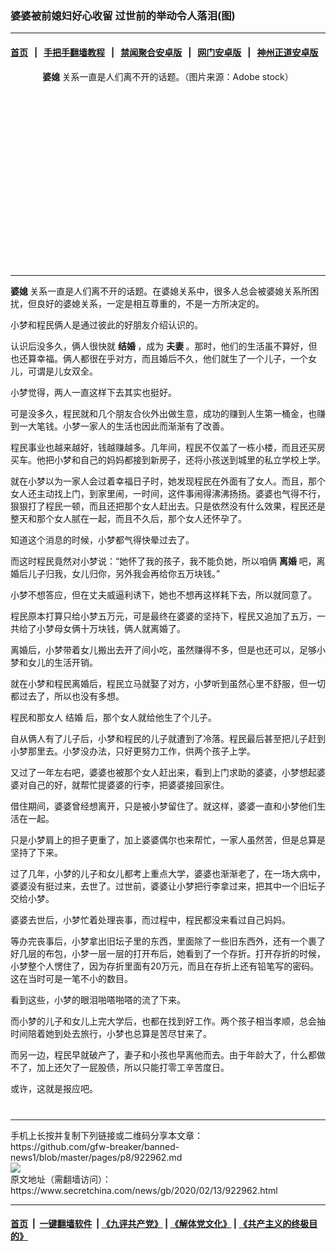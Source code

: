 ### 婆婆被前媳妇好心收留 过世前的举动令人落泪(图)
------------------------

#### [首页](https://github.com/gfw-breaker/banned-news1/blob/master/README.md) &nbsp;&nbsp;|&nbsp;&nbsp; [手把手翻墙教程](https://github.com/gfw-breaker/guides/wiki) &nbsp;&nbsp;|&nbsp;&nbsp; [禁闻聚合安卓版](https://github.com/gfw-breaker/bn-android) &nbsp;&nbsp;|&nbsp;&nbsp; [网门安卓版](https://github.com/oGate2/oGate) &nbsp;&nbsp;|&nbsp;&nbsp; [神州正道安卓版](https://github.com/SzzdOgate/update) 



<div class="article_right" style="fone-color:#000">
 <p style="text-align: center;">
  <img alt="" src="https://img3.secretchina.com/pic/2020/2-5/p2620102a16720494-ss.jpg"/>
  <br>
   <strong>
    婆媳
   </strong>
   关系一直是人们离不开的话题。（图片来源：Adobe stock）
   <span id="hideid" name="hideid" style="color:red;display:none;">
    <span href="https://www.secretchina.com">
    </span>
   </span>
  </br>
 </p>
 <div id="txt-mid1-t21-2017">
  <ins class="adsbygoogle" data-ad-client="ca-pub-1276641434651360" data-ad-slot="2451032099" style="display:inline-block;width:336px;height:280px">
  </ins>
  

---


  </div>
 </div>
 <p>
  <strong>
   <span href="https://www.secretchina.com/news/gb/tag/婆媳" target="_blank">
    婆媳
   </span>
  </strong>
  关系一直是人们离不开的话题。在婆媳关系中，很多人总会被婆媳关系所困扰，但良好的婆媳关系，一定是相互尊重的，不是一方所决定的。
  <span id="hideid" name="hideid" style="color:red;display:none;">
   <span href="https://www.secretchina.com">
   </span>
  </span>
 </p>
 <p>
  小梦和程民俩人是通过彼此的好朋友介绍认识的。
 </p>
 <p>
  认识后没多久，俩人很快就
  <strong>
   结婚
  </strong>
  ，成为
  <strong>
   <span href="https://www.secretchina.com/news/gb/tag/夫妻" target="_blank">
    夫妻
   </span>
  </strong>
  。那时，他们的生活虽不算好，但也还算幸福。俩人都很在乎对方，而且婚后不久，他们就生了一个儿子，一个女儿，可谓是儿女双全。
 </p>
 <p>
  小梦觉得，两人一直这样下去其实也挺好。
 </p>
 <p>
  可是没多久，程民就和几个朋友合伙外出做生意，成功的赚到人生第一桶金，也赚到一大笔钱。小梦一家人的生活也因此而渐渐有了改善。
 </p>
 <p>
  程民事业也越来越好，钱越赚越多。几年间，程民不仅盖了一栋小楼，而且还买房买车。他把小梦和自己的妈妈都接到新房子，还将小孩送到城里的私立学校上学。
 </p>
 <p>
  就在小梦以为一家人会过着幸福日子时，她发现程民在外面有了女人。而且，那个女人还主动找上门，到家里闹，一时间，这件事闹得沸沸扬扬。婆婆也气得不行，狠狠打了程民一顿，而且还把那个女人赶出去。只是依然没有什么效果，程民还是整天和那个女人腻在一起，而且不久后，那个女人还怀孕了。
 </p>
 <p>
  知道这个消息的时候，小梦都气得快晕过去了。
 </p>
 <p>
  而这时程民竟然对小梦说：“她怀了我的孩子，我不能负她，所以咱俩
  <strong>
   <span href="https://www.secretchina.com/news/gb/tag/离婚" target="_blank">
    离婚
   </span>
  </strong>
  吧，离婚后儿子归我，女儿归你，另外我会再给你五万块钱。”
 </p>
 <p>
  小梦不想答应，但在丈夫威逼利诱下，她也不想再这样耗下去，所以就同意了。
 </p>
 <p>
  程民原本打算只给小梦五万元，可是最终在婆婆的坚持下，程民又追加了五万，一共给了小梦母女俩十万块钱，俩人就离婚了。
 </p>
 <p>
  离婚后，小梦带着女儿搬出去开了间小吃，虽然赚得不多，但是也还可以，足够小梦和女儿的生活开销。
 </p>
 <p>
  就在小梦和程民离婚后，程民立马就娶了对方，小梦听到虽然心里不舒服，但一切都过去了，所以也没有多想。
 </p>
 <center>
  <div style="max-width: 632px;height:180px; display: none; text-align: center; margin: 0 auto; overflow: hidden;overflow-x: hidden;">
   <div id="taboola-midarticle-thumbnails" style="max-width: 632px;height:180px;overflow: hidden;overflow-x: hidden;">
   </div>
  </div>
  <div>
   <ins class="adsbygoogle" data-ad-client="ca-pub-1276641434651360" data-ad-format="fluid" data-ad-layout="in-article" data-ad-slot="5164544770" style="display:block; text-align:center;">
   </ins>
  </div>
 </center>
 <p>
  程民和那女人
  <span href="https://www.secretchina.com/news/gb/tag/结婚" target="_blank">
   结婚
  </span>
  后，那个女人就给他生了个儿子。
 </p>
 <p>
  自从俩人有了儿子后，小梦和程民的儿子就遭到了冷落。程民最后甚至把儿子赶到小梦那里去。小梦没办法，只好更努力工作，供两个孩子上学。
 </p>
 <p>
  又过了一年左右吧，婆婆也被那个女人赶出来，看到上门求助的婆婆，小梦想起婆婆对自己的好，就帮忙提婆婆的行李，把婆婆接回家住。
 </p>
 <p>
  借住期间，婆婆曾经想离开，只是被小梦留住了。就这样，婆婆一直和小梦他们生活在一起。
 </p>
 <center>
  <ins class="adsbygoogle" data-ad-client="ca-pub-1276641434651360" data-ad-format="fluid" data-ad-layout="in-article" data-ad-slot="3646767294" style="display:block; text-align:center;">
  </ins>
 </center>
 <p>
  只是小梦肩上的担子更重了，加上婆婆偶尔也来帮忙，一家人虽然苦，但是总算是坚持了下来。
 </p>
 <p>
  过了几年，小梦的儿子和女儿都考上重点大学，婆婆也渐渐老了，在一场大病中，婆婆没有挺过来，去世了。过世前，婆婆让小梦把行李拿过来，把其中一个旧坛子交给小梦。
 </p>
 <p>
  婆婆去世后，小梦忙着处理丧事，而过程中，程民都没来看过自己妈妈。
 </p>
 <p>
  等办完丧事后，小梦拿出旧坛子里的东西，里面除了一些旧东西外，还有一个裹了好几层的布包，小梦一层一层的打开布后，她看到了一个存折。打开存折的时候，小梦整个人愣住了，因为存折里面有20万元，而且在存折上还有铅笔写的密码。这在当时可是一笔不小的数目。
 </p>
 <p>
  看到这些，小梦的眼泪啪嗒啪嗒的流了下来。
 </p>
 <p>
  而小梦的儿子和女儿上完大学后，也都在找到好工作。两个孩子相当孝顺，总会抽时间陪着她到处去旅行，小梦也总算是苦尽甘来了。
 </p>
 <p>
  而另一边，程民早就破产了，妻子和小孩也早离他而去。由于年龄大了，什么都做不了，加上还欠了一屁股债，所以只能打零工辛苦度日。
 </p>
 <p>
  或许，这就是报应吧。
  <center>
   <div>
    <div id="txt-mid2-t22-2017" style="display: block;  max-height: 351px;  overflow: hidden;">
     <div id="SC-21xxx">
     </div>
     <ins class="adsbygoogle" data-ad-client="ca-pub-1276641434651360" data-ad-format="auto" data-ad-slot="4301710469" data-full-width-responsive="true" style="display:block">
     </ins>
    </div>
   </div>
  </center>
  <div style="padding-top:12px;">
  </div>
 </p>
</div>

<hr/>
手机上长按并复制下列链接或二维码分享本文章：<br/>
https://github.com/gfw-breaker/banned-news1/blob/master/pages/p8/922962.md <br/>
<a href='https://github.com/gfw-breaker/banned-news1/blob/master/pages/p8/922962.md'><img src='https://github.com/gfw-breaker/banned-news1/blob/master/pages/p8/922962.md.png'/></a> <br/>
原文地址（需翻墙访问）：https://www.secretchina.com/news/gb/2020/02/13/922962.html


------------------------
#### [首页](https://github.com/gfw-breaker/banned-news1/blob/master/README.md) &nbsp;|&nbsp; [一键翻墙软件](https://github.com/gfw-breaker/nogfw/blob/master/README.md) &nbsp;| [《九评共产党》](https://github.com/gfw-breaker/9ping.md/blob/master/README.md#九评之一评共产党是什么) | [《解体党文化》](https://github.com/gfw-breaker/jtdwh.md/blob/master/README.md) | [《共产主义的终极目的》](https://github.com/gfw-breaker/gczydzjmd.md/blob/master/README.md)


<img src='http://gfw-breaker.win/banned-news/pages/p8/922962.md' width='0px' height='0px'/>